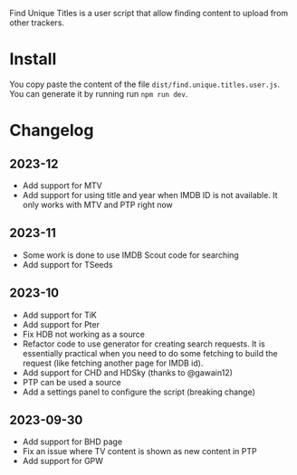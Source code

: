 Find Unique Titles is a user script that allow finding content to upload from other trackers.

# Install
You copy paste the content of the file `dist/find.unique.titles.user.js`.
You can generate it by running run `npm run dev`.

# Changelog
## 2023-12
- Add support for MTV
- Add support for using title and year when IMDB ID is not available. It only works with MTV and PTP right now
## 2023-11
- Some work is done to use IMDB Scout code for searching
- Add support for TSeeds

## 2023-10
- Add support for TiK
- Add support for Pter
- Fix HDB not working as a source
- Refactor code to use generator for creating search requests. It is essentially practical when you need to do some fetching to build the request (like fetching another page for IMDB id).
- Add support for CHD and HDSky (thanks to @gawain12)
- PTP can be used a source
- Add a settings panel to configure the script (breaking change)

## 2023-09-30

- Add support for BHD page
- Fix an issue where TV content is shown as new content in PTP
- Add support for GPW
